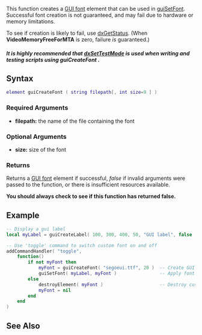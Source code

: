 This function creates a [GUI font](/GUI_font.md "wikilink") element that can be used in [guiSetFont](/guiSetFont.md "wikilink"). Successful font creation is not guaranteed, and may fail due to hardware or memory limitations.

To see if creation is likely to fail, use [dxGetStatus](/dxGetStatus.md "wikilink"). (When **VideoMemoryFreeForMTA** is zero, failure *is* guaranteed.)

##### It is highly recommended that [dxSetTestMode](/dxSetTestMode.md "wikilink") is used when writing and testing scripts using guiCreateFont .

Syntax
------

``` lua
element guiCreateFont ( string filepath[, int size=9 ] )
```

### Required Arguments

-   **filepath:** the name of the file containing the font

### Optional Arguments

-   **size:** size of the font

### Returns

Returns a [GUI font](/GUI_font.md "wikilink") element if successful, *false* if invalid arguments were passed to the function, or there is insufficient resources available.

**You should always check to see if this function has returned false.**

Example
-------

``` lua
-- Display a gui label
local myLabel = guiCreateLabel( 100, 300, 400, 50, "GUI label", false )

-- Use 'toggle' command to switch custom font on and off
addCommandHandler( "toggle",
    function()
        if not myFont then
            myFont = guiCreateFont( "segoeui.ttf", 20 )  -- Create GUI custom font
            guiSetFont( myLabel, myFont )                -- Apply font to a widget
        else        
            destroyElement( myFont )                     -- Destroy custom font
            myFont = nil
        end
    end
)
```

See Also
--------
